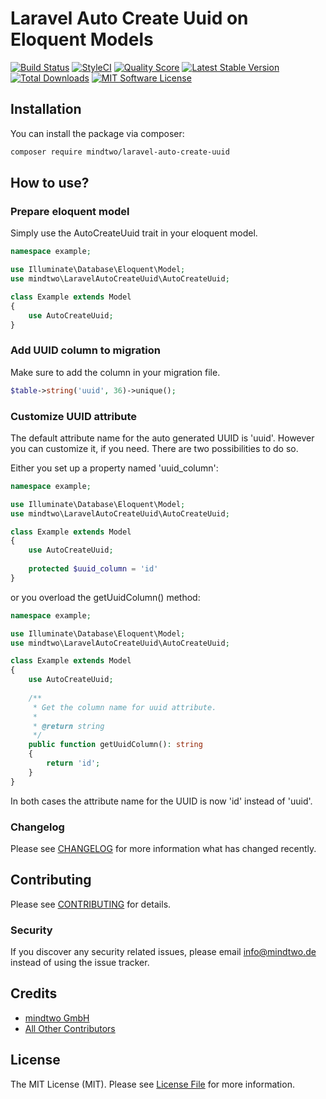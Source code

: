 # Laravel Auto Create Uuid on Eloquent Models
[![Build Status](https://travis-ci.org/mindtwo/laravel-auto-create-uuid.svg?branch=master)](https://travis-ci.org/mindtwo/laravel-auto-create-uuid)
[![StyleCI](https://styleci.io/repos/160357333/shield)](https://styleci.io/repos/160357333)
[![Quality Score](https://img.shields.io/scrutinizer/g/mindtwo/laravel-auto-create-uuid.svg?style=flat-square)](https://scrutinizer-ci.com/g/mindtwo/laravel-auto-create-uuid)
[![Latest Stable Version](https://img.shields.io/packagist/v/mindtwo/laravel-auto-create-uuid?style=flat-square)](https://packagist.org/packages/mindtwo/laravel-auto-create-uuid)
[![Total Downloads](https://img.shields.io/packagist/dt/mindtwo/laravel-auto-create-uuid?style=flat-square)](https://packagist.org/packages/mindtwo/laravel-auto-create-uuid)
[![MIT Software License](https://img.shields.io/badge/license-MIT-blue.svg?style=flat-square)](LICENSE.md)

## Installation

You can install the package via composer:

```bash
composer require mindtwo/laravel-auto-create-uuid
```

## How to use?

### Prepare eloquent model

Simply use the AutoCreateUuid trait in your eloquent model.

```php
namespace example;

use Illuminate\Database\Eloquent\Model;
use mindtwo\LaravelAutoCreateUuid\AutoCreateUuid;

class Example extends Model
{
    use AutoCreateUuid;
}
```

### Add UUID column to migration

Make sure to add the column in your migration file.

```php
$table->string('uuid', 36)->unique();
```

### Customize UUID attribute

The default attribute name for the auto generated UUID is 'uuid'. However you
can customize it, if you need. There are two possibilities to do so. 

Either you set up a property named 'uuid_column':

```php
namespace example;

use Illuminate\Database\Eloquent\Model;
use mindtwo\LaravelAutoCreateUuid\AutoCreateUuid;

class Example extends Model
{
    use AutoCreateUuid;
    
    protected $uuid_column = 'id'
}
```

or you overload the getUuidColumn() method:


```php
namespace example;

use Illuminate\Database\Eloquent\Model;
use mindtwo\LaravelAutoCreateUuid\AutoCreateUuid;

class Example extends Model
{
    use AutoCreateUuid;
    
    /**
     * Get the column name for uuid attribute.
     *
     * @return string
     */
    public function getUuidColumn(): string
    {
        return 'id';
    }
}
```

In both cases the attribute name for the UUID is now 'id' instead of 'uuid'.
 

### Changelog

Please see [CHANGELOG](CHANGELOG.md) for more information what has changed recently.

## Contributing

Please see [CONTRIBUTING](CONTRIBUTING.md) for details.

### Security

If you discover any security related issues, please email info@mindtwo.de instead of using the issue tracker.

## Credits

- [mindtwo GmbH](https://github.com/mindtwo)
- [All Other Contributors](../../contributors)

## License

The MIT License (MIT). Please see [License File](LICENSE.md) for more information.
 
